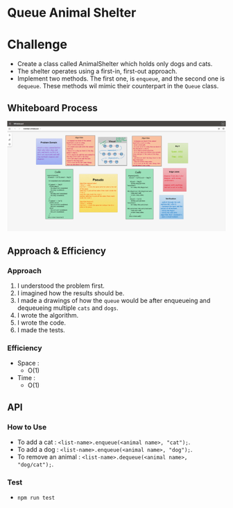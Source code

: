 # Queue Animal Shelter

# Challenge  
- Create a class called AnimalShelter which holds only dogs and cats.
- The shelter operates using a first-in, first-out approach.
- Implement two methods. The first one, is `enqueue`, and the second one is `dequeue`. These methods wil mimic their counterpart in the `Queue` class.  

## Whiteboard Process  

![](queue-animal-shelter.png)  

## Approach & Efficiency  

### Approach   
1. I understood the problem first.
1. I imagined how the results should be.
1. I made a drawings of how the `queue` would be after enqueueing and dequeueing multiple `cats` and `dogs`. 
1. I wrote the algorithm.
1. I wrote the code.
1. I made the tests.

### Efficiency
- Space :  
  - O(1)
- Time :  
  - O(1)
## API  

### How to Use
- To add a cat : `<list-name>.enqueue(<animal name>, "cat");`.
- To add a dog : `<list-name>.enqueue(<animal name>, "dog");`.
- To remove an animal : `<list-name>.dequeue(<animal name>, "dog/cat");`.


### Test

- `npm run test`
